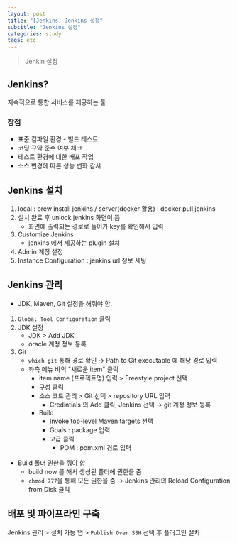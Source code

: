 ```yaml
---
layout: post
title: "[Jenkins] Jenkins 설정"
subtitle: "Jenkins 설정"
categories: study
tags: etc
---
```

> Jenkin 설정

## Jenkins? 
지속적으로 통합 서비스를 제공하는 툴

### 장점
- 표준 컴파일 환경 - 빌드 테스트
- 코딩 규약 준수 여부 체크
- 테스트 환경에 대한 배포 작업
- 소스 변경에 따른 성능 변화 감시

## Jenkins 설치 
1. local : brew install jenkins / server(docker 활용) : docker pull jenkins
2. 설치 완료 후 unlock jenkins 화면이 뜸
    - 화면에 출력되는 경로로 들어가 key를 확인해서 입력
3. Customize Jenkins
    - jenkins 에서 제공하는 plugin 설치
4. Admin 계정 설정
5. Instance Configuration : jenkins url 정보 세팅


## Jenkins 관리
- JDK, Maven, Git 설정을 해줘야 함.

1. `Global Tool Configuration` 클릭
2. JDK 설정
    - JDK > Add JDK
    - oracle 계정 정보 등록
3. Git
    - `which git` 통해 경로 확인 → Path to Git executable 에 해당 경로 입력
    - 좌측 메뉴 바의 "새로운 item" 클릭
        - item name (프로젝트명) 입력 >  Freestyle project 선택
        - 구성 클릭
        - 소스 코드 관리 > Git 선택 > repository URL 입력
            - Credintials 의 Add 클릭, Jenkins 선택 → git 계정 정보 등록
        - Build
            - Invoke top-level Maven targets 선택
            - Goals : package 입력
            - 고급 클릭
                - POM : pom.xml 경로 입력

- Build 폴더 권한을 줘야 함
    - build now 를 해서 생성된 폴더에 권한을 줌
    - `chmod 777`을 통해 모든 권한을 줌 → Jenkins 관리의 Reload Configuration from Disk 클릭


## 배포 및 파이프라인 구축
Jenkins 관리 > 설치 가능 탭 > `Publish Over SSH` 선택 후 플러그인 설치  


